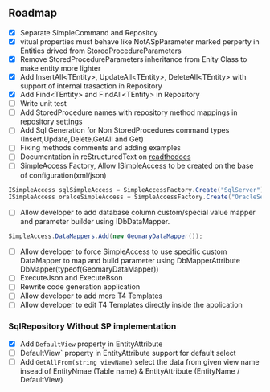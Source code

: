## Roadmap
- [x] Separate SimpleCommand and Repositoy
- [x] vitual properties must behave like NotASpParameter marked perperty in Entities drived from StoredProcedureParameters
- [x] Remove StoredProcedureParameters inheritance from Enity Class to make entity more lighter
- [x] Add InsertAll\<TEntity\>, UpdateAll\<TEntity\>, DeleteAll\<TEntity\> with support of internal trasaction in Repository
- [x] Add Find\<TEntity\> and  FindAll\<TEntity\> in Repository
- [ ] Write unit test
- [ ] Add StoredProcedure names with repository method mappings in repository settings
- [ ] Add Sql Generation for Non StoredProcedures command types (Insert,Update,Delete,GetAll and Get)
- [ ] Fixing methods comments and adding examples 
- [ ] Documentation in reStructuredText on [readthedocs](https://readthedocs.org/)
- [ ] SimpleAccess Factory, Allow ISimpleAccess to be created on the base of configuration(xml/json)
```C#
ISimpleAccess sqlSimpleAccess = SimpleAccessFactory.Create("SqlServer")
ISimpleAccess oralceSimpleAccess = SimpleAccessFactory.Create("OracleServer")
```
- [ ] Allow developer to add database column custom/special value mapper and parameter builder using IDbDataMapper.
```C#
SimpleAccess.DataMappers.Add(new GeomaryDataMapper());
```
- [ ] Allow developer to force SimpleAccess to use specific custom DataMapper to map and build parameter using DbMapperAttribute DbMapper(typeof(GeomaryDataMapper)) 
- [ ] ExecuteJson and ExecuteBson
- [ ] Rewrite code generation application
 - [ ] Allow developer to add more T4 Templates
 - [ ] Allow developer to edit T4 Templates directly inside the application

### SqlRepository Without SP implementation
- [x] Add `DefaultView` property in EntityAttribute
- [ ] DefaultView` property in EntityAttribute support for default select
- [ ] Add `GetAllFrom(string viewName)` select the data from given view name insead of EntityNmae (Table name) & EntityAttribute (EntityName / DefaultView)
